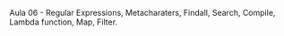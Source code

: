 Aula 06 - Regular Expressions, Metacharaters, Findall, Search, Compile, Lambda function, Map, Filter.
